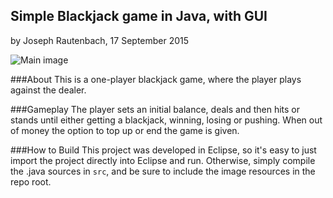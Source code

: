 ## Simple Blackjack game in Java, with GUI
by Joseph Rautenbach, 17 September 2015

![Main image](http://i.imgur.com/tibL3bM.png)

###About
This is a one-player blackjack game, where the player plays against the dealer.

###Gameplay
The player sets an initial balance, deals and then hits or stands until either getting a blackjack, winning, losing or pushing.
When out of money the option to top up or end the game is given.

###How to Build
This project was developed in Eclipse, so it's easy to just import the project directly into Eclipse and run.
Otherwise, simply compile the .java sources in `src`, and be sure to include the image resources in the repo root.